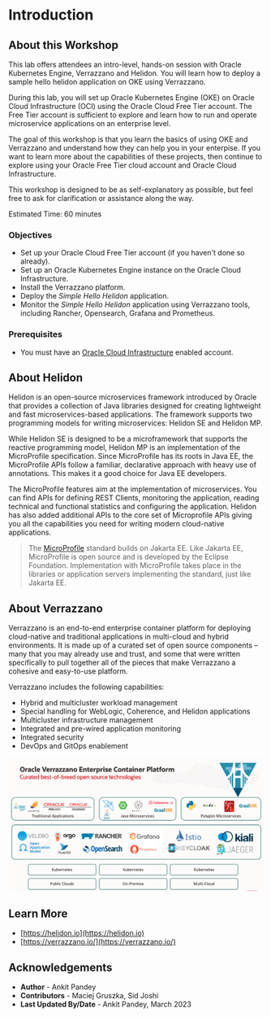 # Introduction

## About this Workshop

This lab offers attendees an intro-level, hands-on session with Oracle Kubernetes Engine, Verrazzano and Helidon. You will learn how to deploy a sample hello helidon application on OKE using Verrazzano. 

During this lab, you will set up Oracle Kubernetes Engine (OKE) on Oracle Cloud Infrastructure (OCI) using the Oracle Cloud Free Tier account. The Free Tier account is sufficient to explore and learn how to run and operate microservice applications on an enterprise level.

The goal of this workshop is that you learn the basics of using OKE and Verrazzano and understand how they can help you in your enterpise. If you want to learn more about the capabilities of these projects, then continue to explore using your Oracle Free Tier cloud account and Oracle Cloud Infrastructure.

This workshop is designed to be as self-explanatory as possible, but feel free to ask for clarification or assistance along the way.

Estimated Time: 60 minutes

### Objectives

* Set up your Oracle Cloud Free Tier account (if you haven't done so already).
* Set up an Oracle Kubernetes Engine instance on the Oracle Cloud Infrastructure.
* Install the Verrazzano platform.
* Deploy the *Simple Hello Helidon* application.
* Monitor the *Simple Hello Helidon* application using Verrazzano tools, including Rancher, Opensearch, Grafana and Prometheus.

### Prerequisites

* You must have an [Oracle Cloud Infrastructure](https://cloud.oracle.com/en_US/cloud-infrastructure) enabled account.


## About Helidon

Helidon is an open-source microservices framework introduced by Oracle that provides a collection of Java libraries designed for creating lightweight and fast microservices-based applications. The framework supports two programming models for writing microservices: Helidon SE and Helidon MP.

While Helidon SE is designed to be a microframework that supports the reactive programming model, Helidon MP is an implementation of the MicroProfile specification. Since MicroProfile has its roots in Java EE, the MicroProfile APIs follow a familiar, declarative approach with heavy use of annotations. This makes it a good choice for Java EE developers.

The MicroProfile features aim at the implementation of microservices. You can find APIs for defining REST Clients, monitoring the application, reading technical and functional statistics and configuring the application.
Helidon has also added additional APIs to the core set of Microprofile APIs giving you all the capabilities you need for writing modern cloud-native applications.

> The [MicroProfile](https://microprofile.io/) standard builds on Jakarta EE. Like Jakarta EE, MicroProfile is open source and is developed by the Eclipse Foundation. Implementation with MicroProfile takes place in the libraries or application servers implementing the standard, just like Jakarta EE.

## About Verrazzano

Verrazzano is an end-to-end enterprise container platform for deploying cloud-native and traditional applications in multi-cloud and hybrid environments. It is made up of a curated set of open source components – many that you may already use and trust, and some that were written specifically to pull together all of the pieces that make Verrazzano a cohesive and easy-to-use platform.

Verrazzano includes the following capabilities:
- Hybrid and multicluster workload management
- Special handling for WebLogic, Coherence, and Helidon applications
- Multicluster infrastructure management
- Integrated and pre-wired application monitoring
- Integrated security
- DevOps and GitOps enablement

![Verrazzano](images/verrazzano.png)


## Learn More

* [https://helidon.io](https://helidon.io)
* [https://verrazzano.io/](https://verrazzano.io/)

## Acknowledgements

* **Author** -  Ankit Pandey
* **Contributors** - Maciej Gruszka, Sid Joshi
* **Last Updated By/Date** - Ankit Pandey, March 2023
